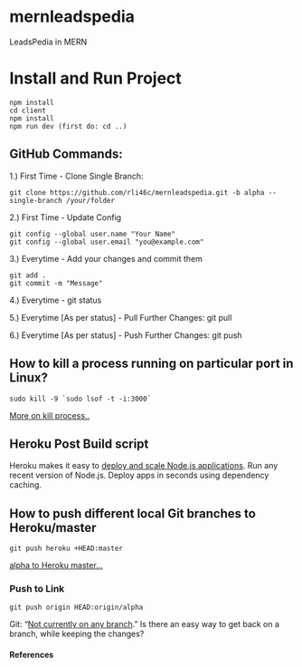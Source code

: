 # mernleadspedia
LeadsPedia in MERN

# Install and Run Project
    npm install
    cd client
    npm install
    npm run dev (first do: cd ..)

## GitHub Commands:
1.) First Time - Clone Single Branch: 
    <!-- directory address [/your/folder] is optional -->
    
    git clone https://github.com/rli46c/mernleadspedia.git -b alpha --single-branch /your/folder

2.) First Time - Update Config
<!-- Add [--global] only if you want the same config for all repositories -->
    git config --global user.name "Your Name"
    git config --global user.email "you@example.com"

3.) Everytime - Add your changes and commit them
<!-- Here [.] or [all] can be used to add all files. You can also add specific files/folders -->
    
    git add .
    git commit -m "Message"

4.) Everytime - git status

5.) Everytime [As per status] - Pull Further Changes: git pull

6.) Everytime [As per status] - Push Further Changes: git push



## How to kill a process running on particular port in Linux?
    sudo kill -9 `sudo lsof -t -i:3000`
[More on kill process..]

## Heroku Post Build script
Heroku makes it easy to [deploy and scale Node.js applications]. Run any recent version of Node.js. Deploy apps in seconds using dependency caching.

## How to push different local Git branches to Heroku/master
    git push heroku +HEAD:master
[alpha to Heroku master...]

### Push to Link
    git push origin HEAD:origin/alpha

Git: “[Not currently on any branch].” Is there an easy way to get back on a branch, while keeping the changes?

#### References
[More on kill process..]: https://stackoverflow.com/a/50411366
[alpha to Heroku master...]: https://stackoverflow.com/a/2980050
[deploy and scale Node.js applications]: https://devcenter.heroku.com/categories/nodejs-support
[Not currently on any branch]: https://stackoverflow.com/a/4735584